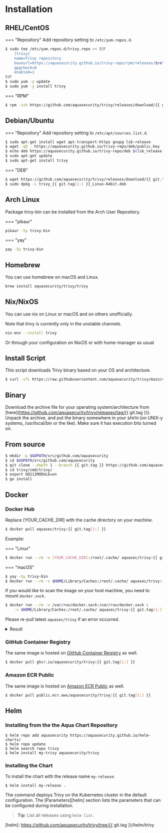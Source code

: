 # Installation

## RHEL/CentOS


=== "Repository"
    Add repository setting to `/etc/yum.repos.d`.

``` bash
$ sudo tee /etc/yum.repos.d/trivy.repo << EOF
    [trivy]
    name=Trivy repository
    baseurl=https://aquasecurity.github.io/trivy-repo/rpm/releases/$releasever/$basearch/
    gpgcheck=0
    enabled=1
EOF
$ sudo yum -y update
$ sudo yum -y install trivy
```

=== "RPM"

``` bash
$ rpm -ivh https://github.com/aquasecurity/trivy/releases/download/{{ git.tag }}/trivy_{{ git.tag[1:] }}_Linux-64bit.rpm
```

## Debian/Ubuntu

=== "Repository"
    Add repository setting to `/etc/apt/sources.list.d`.

``` bash
$ sudo apt-get install wget apt-transport-https gnupg lsb-release
$ wget -qO - https://aquasecurity.github.io/trivy-repo/deb/public.key | sudo apt-key add -
$ echo deb https://aquasecurity.github.io/trivy-repo/deb $(lsb_release -sc) main | sudo tee -a /etc/apt/sources.list.d/trivy.list
$ sudo apt-get update
$ sudo apt-get install trivy
```

=== "DEB"

``` bash
$ wget https://github.com/aquasecurity/trivy/releases/download/{{ git.tag }}/trivy_{{ git.tag[1:] }}_Linux-64bit.deb
$ sudo dpkg -i trivy_{{ git.tag[1:] }}_Linux-64bit.deb
```



## Arch Linux
Package trivy-bin can be installed from the Arch User Repository.

=== "pikaur"

``` bash
pikaur -Sy trivy-bin
```

=== "yay"

``` bash
yay -Sy trivy-bin
```

## Homebrew

You can use homebrew on macOS and Linux.

```bash
brew install aquasecurity/trivy/trivy
```

## Nix/NixOS

You can use nix on Linux or macOS and on others unofficially.

Note that trivy is currently only in the unstable channels.

```bash
nix-env --install trivy
```

Or through your configuration on NixOS or with home-manager as usual


## Install Script
This script downloads Trivy binary based on your OS and architecture.

```bash
$ curl -sfL https://raw.githubusercontent.com/aquasecurity/trivy/main/contrib/install.sh | sh -s -- -b /usr/local/bin {{ git.tag }}
```

## Binary

Download the archive file for your operating system/architecture from [here](https://github.com/aquasecurity/trivy/releases/tag/{{ git.tag }}). 
Unpack the archive, and put the binary somewhere in your `$PATH` (on UNIX-y systems, /usr/local/bin or the like).
Make sure it has execution bits turned on.

## From source

```bash
$ mkdir -p $GOPATH/src/github.com/aquasecurity
$ cd $GOPATH/src/github.com/aquasecurity
$ git clone --depth 1 --branch {{ git.tag }} https://github.com/aquasecurity/trivy
$ cd trivy/cmd/trivy/
$ export GO111MODULE=on
$ go install
```

## Docker
### Docker Hub
Replace [YOUR_CACHE_DIR] with the cache directory on your machine.

```bash
$ docker pull aquasec/trivy:{{ git.tag[1:] }}
```

Example:

=== "Linux"

``` bash
$ docker run --rm -v [YOUR_CACHE_DIR]:/root/.cache/ aquasec/trivy:{{ git.tag[1:] }} [YOUR_IMAGE_NAME]
```

=== "macOS"

 ``` bash
 $ yay -Sy trivy-bin
 $ docker run --rm -v $HOME/Library/Caches:/root/.cache/ aquasec/trivy:{{ git.tag[1:] }} python:3.4-alpine
 ```

If you would like to scan the image on your host machine, you need to mount `docker.sock`.

```bash
$ docker run --rm -v /var/run/docker.sock:/var/run/docker.sock \
    -v $HOME/Library/Caches:/root/.cache/ aquasec/trivy:{{ git.tag[1:] }} python:3.4-alpine
```

Please re-pull latest `aquasec/trivy` if an error occurred.

<details>
<summary>Result</summary>

```bash
2019-05-16T01:20:43.180+0900    INFO    Updating vulnerability database...
2019-05-16T01:20:53.029+0900    INFO    Detecting Alpine vulnerabilities...

python:3.4-alpine3.9 (alpine 3.9.2)
===================================
Total: 1 (UNKNOWN: 0, LOW: 0, MEDIUM: 1, HIGH: 0, CRITICAL: 0)

+---------+------------------+----------+-------------------+---------------+--------------------------------+
| LIBRARY | VULNERABILITY ID | SEVERITY | INSTALLED VERSION | FIXED VERSION |             TITLE              |
+---------+------------------+----------+-------------------+---------------+--------------------------------+
| openssl | CVE-2019-1543    | MEDIUM   | 1.1.1a-r1         | 1.1.1b-r1     | openssl: ChaCha20-Poly1305     |
|         |                  |          |                   |               | with long nonces               |
+---------+------------------+----------+-------------------+---------------+--------------------------------+
```

</details>

### GitHub Container Registry

The same image is hosted on [GitHub Container Registry][registry] as well.

```bash
$ docker pull ghcr.io/aquasecurity/trivy:{{ git.tag[1:] }}
```


### Amazon ECR Public

The same image is hosted on [Amazon ECR Public][ecr] as well.

```bash
$ docker pull public.ecr.aws/aquasecurity/trivy:{{ git.tag[1:] }}
```
## Helm
### Installing from the the Aqua Chart Repository

```
$ helm repo add aquasecurity https://aquasecurity.github.io/helm-charts/
$ helm repo update
$ helm search repo trivy
$ helm install my-trivy aquasecurity/trivy
```

### Installing the Chart

To install the chart with the release name `my-release`:

```
$ helm install my-release .
```

The command deploys Trivy on the Kubernetes cluster in the default configuration. The [Parameters][helm]
section lists the parameters that can be configured during installation.

> **Tip**: List all releases using `helm list`.

[ecr]: https://gallery.ecr.aws/aquasecurity/trivy
[registry]: https://github.com/orgs/aquasecurity/packages/container/package/trivy
[helm]: https://github.com/aquasecurity/trivy/tree/{{ git.tag }}/helm/trivy
